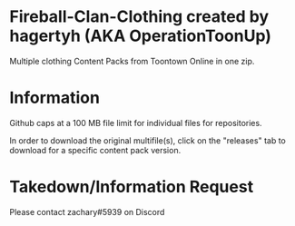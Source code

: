 # Fireball-Clan-Clothing created by hagertyh (AKA OperationToonUp)

Multiple clothing Content Packs from Toontown Online in one zip.

# Information

Github caps at a 100 MB file limit for individual files for repositories.

In order to download the original multifile(s), click on the "releases" tab to download for a specific content pack version.


# Takedown/Information Request
Please contact zachary#5939 on Discord
